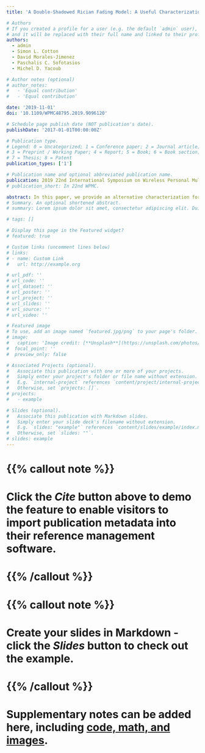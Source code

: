```yaml
---
title: 'A Double-Shadowed Rician Fading Model: A Useful Characterization'

# Authors
# If you created a profile for a user (e.g. the default `admin` user), write the username (folder name) here
# and it will be replaced with their full name and linked to their profile.
authors:
  - admin
  - Simon L. Cotton
  - David Morales-Jimenez
  - Paschalis C. Sofotasios
  - Michel D. Yacoub

# Author notes (optional)
# author_notes:
#   - 'Equal contribution'
#   - 'Equal contribution'

date: '2019-11-01'
doi: '10.1109/WPMC48795.2019.9096120'

# Schedule page publish date (NOT publication's date).
publishDate: '2017-01-01T00:00:00Z'

# Publication type.
# Legend: 0 = Uncategorized; 1 = Conference paper; 2 = Journal article;
# 3 = Preprint / Working Paper; 4 = Report; 5 = Book; 6 = Book section;
# 7 = Thesis; 8 = Patent
publication_types: ['1']

# Publication name and optional abbreviated publication name.
publication: 2019 22nd International Symposium on Wireless Personal Multimedia Communications (WPMC)
# publication_short: In 22nd WPMC.

abstract: In this paper, we provide an alternative characterization for format 1 of the recently proposed double shadowed Rician fading model. Unlike the original definition, both the dominant component and the rms signal are impacted by Nakagami-m processes. For this exposition, we derive analytical expressions for the envelope probability density function (PDF), the moments, the moment generating function, and the joint envelope-phase PDF. In addition, with the aid of the joint envelope-phase PDF, we investigate the phase properties of this interpretation of the double shadowed Rician fading model, while using the moments, we provide an analysis of the corresponding amount of fading.
# Summary. An optional shortened abstract.
# summary: Lorem ipsum dolor sit amet, consectetur adipiscing elit. Duis posuere tellus ac convallis placerat. Proin tincidunt magna sed ex sollicitudin condimentum.

# tags: []

# Display this page in the Featured widget?
# featured: true

# Custom links (uncomment lines below)
# links:
# - name: Custom Link
#   url: http://example.org

# url_pdf: ''
# url_code: ''
# url_dataset: ''
# url_poster: ''
# url_project: ''
# url_slides: ''
# url_source: ''
# url_video: ''

# Featured image
# To use, add an image named `featured.jpg/png` to your page's folder.
# image:
#   caption: 'Image credit: [**Unsplash**](https://unsplash.com/photos/pLCdAaMFLTE)'
#  focal_point: ''
#  preview_only: false

# Associated Projects (optional).
#   Associate this publication with one or more of your projects.
#   Simply enter your project's folder or file name without extension.
#   E.g. `internal-project` references `content/project/internal-project/index.md`.
#   Otherwise, set `projects: []`.
# projects:
#   - example

# Slides (optional).
#   Associate this publication with Markdown slides.
#   Simply enter your slide deck's filename without extension.
#   E.g. `slides: "example"` references `content/slides/example/index.md`.
#   Otherwise, set `slides: ""`.
# slides: example
---
```


# {{% callout note %}}
# Click the _Cite_ button above to demo the feature to enable visitors to import publication metadata into their reference management software.
# {{% /callout %}}

# {{% callout note %}}
# Create your slides in Markdown - click the _Slides_ button to check out the example.
# {{% /callout %}}

#  Supplementary notes can be added here, including [code, math, and images](https://wowchemy.com/docs/writing-markdown-latex/).
